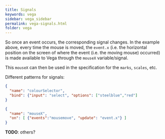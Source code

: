 ```yaml
---
title: Signals
keywords: vega
sidebar: vega_sidebar
permalink: vega-signals.html
folder: vega
---
```

So once an event occurs, the corresponding signal changes. In the example above, every time the mouse is moved, the `event.x` (i.e. the horizontal position on the screen of where the event (i.e. the moving mouse) occurred) is made available to Vega through the `mouseX` variable/signal.

This `mouseX` can then be used in the specification for the `marks`, `scales`, etc.

Different patterns for signals:

```json
{
  "name": "colourSelector",
  "bind": {"input": "select", "options": ["steelblue","red"]
}
```

```json
{
  "name": "mouseX",
  "on": [ {"events":"mousemove", "update": "event.x"} ]
}
```

**TODO**: others?
